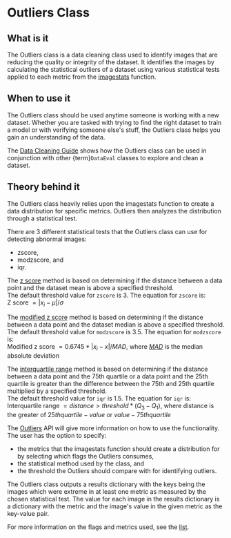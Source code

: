 # Outliers Class

## What is it

The Outliers class is a data cleaning class used to identify images that are reducing the quality or integrity of the dataset.
It identifies the images by calculating the statistical outliers of a dataset using various statistical tests applied to each metric from the [imagestats](Stats.md) function.

## When to use it

The Outliers class should be used anytime someone is working with a new dataset.
Whether you are tasked with trying to find the right dataset to train a model or with verifying someone else's stuff,
the Outliers class helps you gain an understanding of the data.

The [Data Cleaning Guide](../tutorials/EDA_Part1.ipynb) shows how the Outliers class can be used in conjunction with other {term}`DataEval` classes to explore and clean a dataset. 

## Theory behind it

The Outliers class heavily relies upon the imagestats function to create a data distribution for specific metrics.
Outliers then analyzes the distribution through a statistical test.

There are 3 different statistical tests that the Outliers class can use for detecting abnormal images:

- zscore,
- modzscore, and
- iqr.

The [z score](https://en.wikipedia.org/wiki/Standard_score) method is based on determining if the distance between a data point and the dataset mean is above a specified threshold.  
The default threshold value for `zscore` is 3. The equation for `zscore` is:  
Z score $= |x_i - \mu| / \sigma$

The [modified z score](https://www.statology.org/modified-z-score/) method is based on determining if the distance between a data point and the dataset median is above a specified threshold.  
The default threshold value for `modzscore` is 3.5. The equation for `modzscore` is:  
Modified z score $= 0.6745 * |x_i - x̃| / MAD$, where [$MAD$](https://en.wikipedia.org/wiki/Median_absolute_deviation) is the median absolute deviation

The [interquartile range](https://en.wikipedia.org/wiki/Interquartile_range) method is based on determining if the distance between a data point and the 75th quartile or a data point and the 25th quartile is greater than the difference between the 75th and 25th quartile multiplied by a specified threshold.  
The default threshold value for `iqr` is 1.5. The equation for `iqr` is:  
Interquartile range $= distance > threshold * (Q_3 - Q_1)$, where distance is the greater of $25th quartile - value$ or $value - 75th quartile$

The [Outliers](../reference/detectors/linters/outliers.md) API will give more information on how to use the functionality.
The user has the option to specify:
- the metrics that the imagestats function should create a distribution for by selecting which flags the Outliers consumes,
- the statistical method used by the class, and
- the threshold the Outliers should compare with for identifying outliers.

The Outliers class outputs a results dictionary with the keys being the images which were extreme in at least one metric as measured by the chosen statistical test.
The value for each image in the results dictionary is a dictionary with the metric and the image's value in the given metric as the key-value pair.

For more information on the flags and metrics used, see the [list](DataCleaning.md#data-cleaning-metrics).